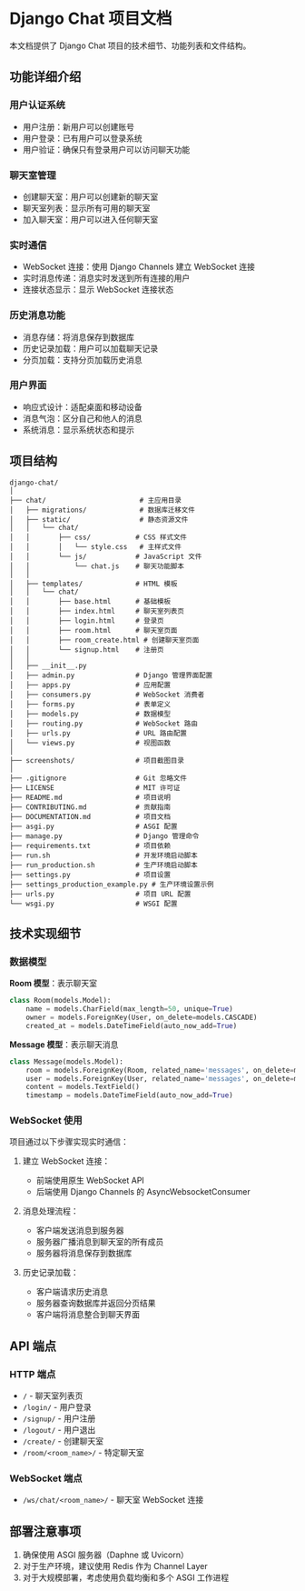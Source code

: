 # Django Chat 项目文档

本文档提供了 Django Chat 项目的技术细节、功能列表和文件结构。

## 功能详细介绍

### 用户认证系统
- 用户注册：新用户可以创建账号
- 用户登录：已有用户可以登录系统
- 用户验证：确保只有登录用户可以访问聊天功能

### 聊天室管理
- 创建聊天室：用户可以创建新的聊天室
- 聊天室列表：显示所有可用的聊天室
- 加入聊天室：用户可以进入任何聊天室

### 实时通信
- WebSocket 连接：使用 Django Channels 建立 WebSocket 连接
- 实时消息传递：消息实时发送到所有连接的用户
- 连接状态显示：显示 WebSocket 连接状态

### 历史消息功能
- 消息存储：将消息保存到数据库
- 历史记录加载：用户可以加载聊天记录
- 分页加载：支持分页加载历史消息

### 用户界面
- 响应式设计：适配桌面和移动设备
- 消息气泡：区分自己和他人的消息
- 系统消息：显示系统状态和提示

## 项目结构

```
django-chat/
│
├── chat/                       # 主应用目录
│   ├── migrations/             # 数据库迁移文件
│   ├── static/                 # 静态资源文件
│   │   └── chat/
│   │       ├── css/           # CSS 样式文件
│   │       │   └── style.css   # 主样式文件
│   │       └── js/            # JavaScript 文件
│   │           └── chat.js    # 聊天功能脚本
│   │
│   ├── templates/             # HTML 模板
│   │   └── chat/
│   │       ├── base.html      # 基础模板
│   │       ├── index.html     # 聊天室列表页
│   │       ├── login.html     # 登录页
│   │       ├── room.html      # 聊天室页面
│   │       ├── room_create.html # 创建聊天室页面
│   │       └── signup.html    # 注册页
│   │
│   ├── __init__.py
│   ├── admin.py               # Django 管理界面配置
│   ├── apps.py                # 应用配置
│   ├── consumers.py           # WebSocket 消费者
│   ├── forms.py               # 表单定义
│   ├── models.py              # 数据模型
│   ├── routing.py             # WebSocket 路由
│   ├── urls.py                # URL 路由配置
│   └── views.py               # 视图函数
│
├── screenshots/               # 项目截图目录
│
├── .gitignore                 # Git 忽略文件
├── LICENSE                    # MIT 许可证
├── README.md                  # 项目说明
├── CONTRIBUTING.md            # 贡献指南
├── DOCUMENTATION.md           # 项目文档
├── asgi.py                    # ASGI 配置
├── manage.py                  # Django 管理命令
├── requirements.txt           # 项目依赖
├── run.sh                     # 开发环境启动脚本
├── run_production.sh          # 生产环境启动脚本
├── settings.py                # 项目设置
├── settings_production_example.py # 生产环境设置示例
├── urls.py                    # 项目 URL 配置
└── wsgi.py                    # WSGI 配置
```

## 技术实现细节

### 数据模型

**Room 模型**：表示聊天室
```python
class Room(models.Model):
    name = models.CharField(max_length=50, unique=True)
    owner = models.ForeignKey(User, on_delete=models.CASCADE)
    created_at = models.DateTimeField(auto_now_add=True)
```

**Message 模型**：表示聊天消息
```python
class Message(models.Model):
    room = models.ForeignKey(Room, related_name='messages', on_delete=models.CASCADE)
    user = models.ForeignKey(User, related_name='messages', on_delete=models.CASCADE)
    content = models.TextField()
    timestamp = models.DateTimeField(auto_now_add=True)
```

### WebSocket 使用

项目通过以下步骤实现实时通信：

1. 建立 WebSocket 连接：
   - 前端使用原生 WebSocket API
   - 后端使用 Django Channels 的 AsyncWebsocketConsumer

2. 消息处理流程：
   - 客户端发送消息到服务器
   - 服务器广播消息到聊天室的所有成员
   - 服务器将消息保存到数据库

3. 历史记录加载：
   - 客户端请求历史消息
   - 服务器查询数据库并返回分页结果
   - 客户端将消息整合到聊天界面

## API 端点

### HTTP 端点

- `/` - 聊天室列表页
- `/login/` - 用户登录
- `/signup/` - 用户注册
- `/logout/` - 用户退出
- `/create/` - 创建聊天室
- `/room/<room_name>/` - 特定聊天室

### WebSocket 端点

- `/ws/chat/<room_name>/` - 聊天室 WebSocket 连接

## 部署注意事项

1. 确保使用 ASGI 服务器（Daphne 或 Uvicorn）
2. 对于生产环境，建议使用 Redis 作为 Channel Layer
3. 对于大规模部署，考虑使用负载均衡和多个 ASGI 工作进程 